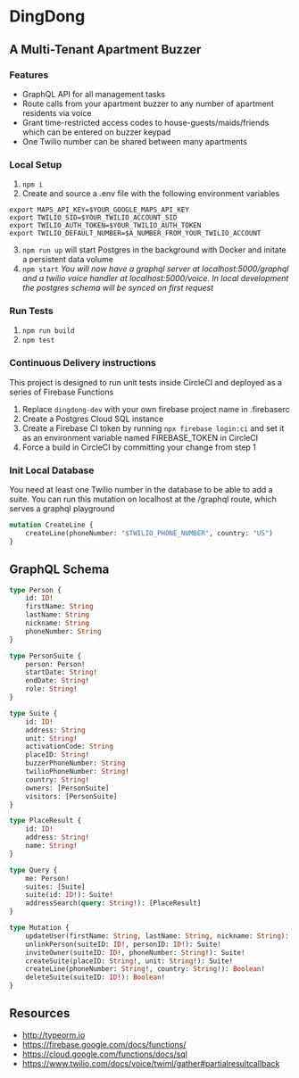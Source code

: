 # DingDong

## A Multi-Tenant Apartment Buzzer

### Features

-   GraphQL API for all management tasks
-   Route calls from your apartment buzzer to any number of apartment residents via voice
-   Grant time-restricted access codes to house-guests/maids/friends which can be entered on buzzer keypad
-   One Twilio number can be shared between many apartments

### Local Setup

1. `npm i`
2. Create and source a .env file with the following environment variables

```
export MAPS_API_KEY=$YOUR_GOOGLE_MAPS_API_KEY
export TWILIO_SID=$YOUR_TWILIO_ACCOUNT_SID
export TWILIO_AUTH_TOKEN=$YOUR_TWILIO_AUTH_TOKEN
export TWILIO_DEFAULT_NUMBER=$A_NUMBER_FROM_YOUR_TWILIO_ACCOUNT
```

3. `npm run up` will start Postgres in the background with Docker and initate a persistent data volume
4. `npm start`
   _You will now have a graphql server at localhost:5000/graphql and a twilio voice handler at localhost:5000/voice. In local development the postgres schema will be synced on first request_

### Run Tests

1. `npm run build`
2. `npm test`

### Continuous Delivery instructions

This project is designed to run unit tests inside CircleCI and deployed as a series of Firebase Functions

1. Replace `dingdong-dev` with your own firebase project name in .firebaserc
2. Create a Postgres Cloud SQL instance
3. Create a Firebase CI token by running `npx firebase login:ci` and set it as an environment variable named FIREBASE_TOKEN in CircleCI
4. Force a build in CircleCI by committing your change from step 1

### Init Local Database

You need at least one Twilio number in the database to be able to add a suite. You can run this mutation on localhost at the /graphql route, which serves a graphql playground

```graphql
mutation CreateLine {
    createLine(phoneNumber: "$TWILIO_PHONE_NUMBER", country: "US")
}
```

## GraphQL Schema

```graphql
type Person {
    id: ID!
    firstName: String
    lastName: String
    nickname: String
    phoneNumber: String
}

type PersonSuite {
    person: Person!
    startDate: String!
    endDate: String!
    role: String!
}

type Suite {
    id: ID!
    address: String
    unit: String!
    activationCode: String
    placeID: String!
    buzzerPhoneNumber: String
    twilioPhoneNumber: String!
    country: String!
    owners: [PersonSuite]
    visitors: [PersonSuite]
}

type PlaceResult {
    id: ID!
    address: String!
    name: String!
}

type Query {
    me: Person!
    suites: [Suite]
    suite(id: ID!): Suite!
    addressSearch(query: String!): [PlaceResult]
}

type Mutation {
    updateUser(firstName: String, lastName: String, nickname: String): Person!
    unlinkPerson(suiteID: ID!, personID: ID!): Suite!
    inviteOwner(suiteID: ID!, phoneNumber: String!): Suite!
    createSuite(placeID: String!, unit: String!): Suite!
    createLine(phoneNumber: String!, country: String!): Boolean!
    deleteSuite(suiteID: ID!): Boolean!
}
```

## Resources

-   http://typeorm.io
-   https://firebase.google.com/docs/functions/
-   https://cloud.google.com/functions/docs/sql
-   https://www.twilio.com/docs/voice/twiml/gather#partialresultcallback
